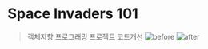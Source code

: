# Space Invaders 101

>객체지향 프로그래밍 프로젝트 코드개선
![before](https://user-images.githubusercontent.com/26926312/33845088-9fef769c-dee5-11e7-8036-fc366ec7c582.png)
![after](https://user-images.githubusercontent.com/26926312/33845093-a211187c-dee5-11e7-8260-cb4eca5fd147.png)
 


